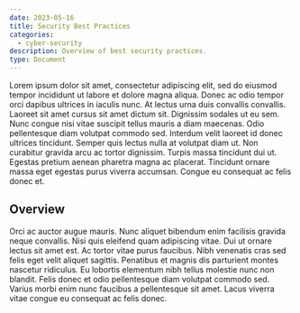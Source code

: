 ```yaml
---
date: 2023-05-16
title: Security Best Practices
categories:
  - cyber-security
description: Overview of best security practices.
type: Document
---
```


Lorem ipsum dolor sit amet, consectetur adipiscing elit, sed do eiusmod tempor incididunt ut labore et dolore magna aliqua. Donec ac odio tempor orci dapibus ultrices in iaculis nunc. At lectus urna duis convallis convallis. Laoreet sit amet cursus sit amet dictum sit. Dignissim sodales ut eu sem. Nunc congue nisi vitae suscipit tellus mauris a diam maecenas. Odio pellentesque diam volutpat commodo sed. Interdum velit laoreet id donec ultrices tincidunt. Semper quis lectus nulla at volutpat diam ut. Non curabitur gravida arcu ac tortor dignissim. Turpis massa tincidunt dui ut. Egestas pretium aenean pharetra magna ac placerat. Tincidunt ornare massa eget egestas purus viverra accumsan. Congue eu consequat ac felis donec et.

## Overview

Orci ac auctor augue mauris. Nunc aliquet bibendum enim facilisis gravida neque convallis. Nisi quis eleifend quam adipiscing vitae. Dui ut ornare lectus sit amet est. Ac tortor vitae purus faucibus. Nibh venenatis cras sed felis eget velit aliquet sagittis. Penatibus et magnis dis parturient montes nascetur ridiculus. Eu lobortis elementum nibh tellus molestie nunc non blandit. Felis donec et odio pellentesque diam volutpat commodo sed. Varius morbi enim nunc faucibus a pellentesque sit amet. Lacus viverra vitae congue eu consequat ac felis donec.
